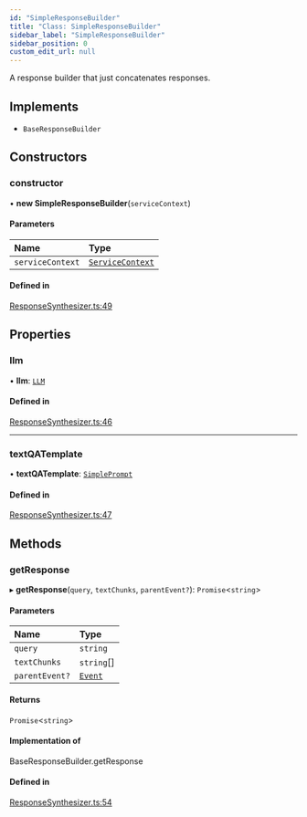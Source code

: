 ```yaml
---
id: "SimpleResponseBuilder"
title: "Class: SimpleResponseBuilder"
sidebar_label: "SimpleResponseBuilder"
sidebar_position: 0
custom_edit_url: null
---
```


A response builder that just concatenates responses.

## Implements

- `BaseResponseBuilder`

## Constructors

### constructor

• **new SimpleResponseBuilder**(`serviceContext`)

#### Parameters

| Name | Type |
| :------ | :------ |
| `serviceContext` | [`ServiceContext`](../interfaces/ServiceContext.md) |

#### Defined in

[ResponseSynthesizer.ts:49](https://github.com/run-llama/LlamaIndexTS/blob/79a7212/packages/core/src/ResponseSynthesizer.ts#L49)

## Properties

### llm

• **llm**: [`LLM`](../interfaces/LLM.md)

#### Defined in

[ResponseSynthesizer.ts:46](https://github.com/run-llama/LlamaIndexTS/blob/79a7212/packages/core/src/ResponseSynthesizer.ts#L46)

___

### textQATemplate

• **textQATemplate**: [`SimplePrompt`](../modules.md#simpleprompt)

#### Defined in

[ResponseSynthesizer.ts:47](https://github.com/run-llama/LlamaIndexTS/blob/79a7212/packages/core/src/ResponseSynthesizer.ts#L47)

## Methods

### getResponse

▸ **getResponse**(`query`, `textChunks`, `parentEvent?`): `Promise`<`string`\>

#### Parameters

| Name | Type |
| :------ | :------ |
| `query` | `string` |
| `textChunks` | `string`[] |
| `parentEvent?` | [`Event`](../interfaces/Event.md) |

#### Returns

`Promise`<`string`\>

#### Implementation of

BaseResponseBuilder.getResponse

#### Defined in

[ResponseSynthesizer.ts:54](https://github.com/run-llama/LlamaIndexTS/blob/79a7212/packages/core/src/ResponseSynthesizer.ts#L54)
